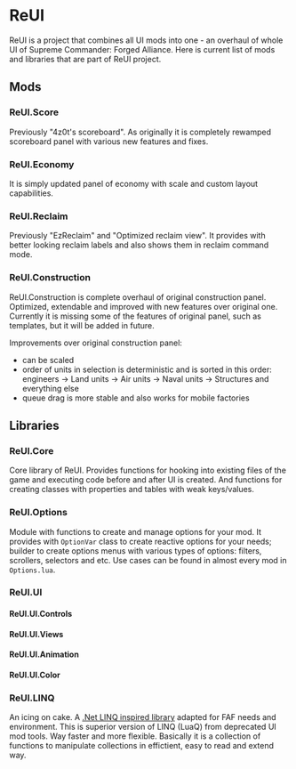 # ReUI
ReUI is a project that combines all UI mods into one - an overhaul of whole UI of Supreme Commander: Forged Alliance. Here is current list of mods and libraries that are part of ReUI project.

## Mods

### ReUI.Score
Previously "4z0t's scoreboard". As originally it is completely rewamped scoreboard panel with various new features and fixes.

### ReUI.Economy
It is simply updated panel of economy with scale and custom layout capabilities.

### ReUI.Reclaim
Previously "EzReclaim" and "Optimized reclaim view". It provides with better looking reclaim labels and also shows them in reclaim command mode.

### ReUI.Construction
ReUI.Construction is complete overhaul of original construction panel. Optimized, extendable and improved with new features over original one.
Currently it is missing some of the features of original panel, such as templates, but it will be added in future.

Improvements over original construction panel:
* can be scaled
* order of units in selection is deterministic and is sorted in this order: engineers -> Land units -> Air units -> Naval units -> Structures and everything else
* queue drag is more stable and also works for mobile factories


## Libraries

### ReUI.Core
Core library of ReUI. Provides functions for hooking into existing files of the game and executing code before and after UI is created. And functions for creating classes with properties and tables with weak keys/values.

### ReUI.Options
Module with functions to create and manage options for your mod. It provides with `OptionVar` class to create reactive options for your needs; builder to create options menus with various types of options: filters, scrollers, selectors and etc. Use cases can be found in almost every mod in `Options.lua`.

### ReUI.UI
#### ReUI.UI.Controls
#### ReUI.UI.Views
#### ReUI.UI.Animation
#### ReUI.UI.Color
### ReUI.LINQ
An icing on cake. A [.Net LINQ inspired library](https://github.com/4z0t/LuaLINQ) adapted for FAF needs and environment. This is superior version of LINQ (LuaQ) from deprecated UI mod tools. Way faster and more flexible. Basically it is a collection of functions to manipulate collections in effictient, easy to read and extend way. 
